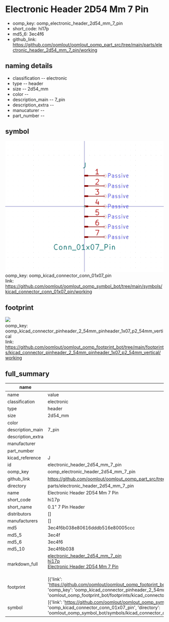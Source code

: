 # Electronic Header 2D54 Mm 7 Pin

  
* oomp_key: oomp_electronic_header_2d54_mm_7_pin 
* short_code: hi17p
* md5_6: 3ec4f6  
* github_link: https://github.com/oomlout/oomlout_oomp_part_src/tree/main/parts/electronic_header_2d54_mm_7_pin/working  
## naming details
* classification -- electronic
* type -- header
* size -- 2d54_mm
* color -- 
* description_main -- 7_pin
* description_extra -- 
* manucaturer -- 
* part_number -- 



## symbol

![](symbol/0/working/working_600.png)  
oomp_key: oomp_kicad_connector_conn_01x07_pin  
link: https://github.com/oomlout/oomlout_oomp_symbol_bot/tree/main/symbols/kicad_connector_conn_01x07_pin/working  

## footprint

![](footprint/0/working/working_600.png)  
oomp_key: oomp_kicad_connector_pinheader_2_54mm_pinheader_1x07_p2_54mm_vertical  
link: https://github.com/oomlout/oomlout_oomp_footprint_bot/tree/main/footprints/kicad_connector_pinheader_2_54mm_pinheader_1x07_p2_54mm_vertical/working  

## full_summary
| name | value | 
| --- | --- | 
| name | value | 
| classification | electronic | 
| type | header | 
| size | 2d54_mm | 
| color |  | 
| description_main | 7_pin | 
| description_extra |  | 
| manufacturer |  | 
| part_number |  | 
| kicad_reference | J | 
| id | electronic_header_2d54_mm_7_pin | 
| oomp_key | oomp_electronic_header_2d54_mm_7_pin | 
| github_link | https://github.com/oomlout/oomlout_oomp_part_src/tree/main/parts/electronic_header_2d54_mm_7_pin/working | 
| directory | parts/electronic_header_2d54_mm_7_pin | 
| name | Electronic Header 2D54 Mm 7 Pin | 
| short_code | hi17p | 
| short_name | 0.1" 7 Pin Header | 
| distributors | [] | 
| manufacturers | [] | 
| md5 | 3ec4f6b038e80616dddb516e80005ccc | 
| md5_5 | 3ec4f | 
| md5_6 | 3ec4f6 | 
| md5_10 | 3ec4f6b038 | 
| markdown_full | [electronic_header_2d54_mm_7_pin](https://github.com/oomlout/oomlout_oomp_part_src/tree/main/parts/electronic_header_2d54_mm_7_pin/working)<br>[hi17p](https://github.com/oomlout/oomlout_oomp_part_src/tree/main/parts/electronic_header_2d54_mm_7_pin/working)<br>[Electronic Header 2D54 Mm 7 Pin](https://github.com/oomlout/oomlout_oomp_part_src/tree/main/parts/electronic_header_2d54_mm_7_pin/working)<br><br> | 
| footprint | [{'link': 'https://github.com/oomlout/oomlout_oomp_footprint_bot/tree/main/foootprntss/kicad_connector_pinheader_2_54mm_pinheader_1x07_p2_54mm_vertical', 'oomp_key': 'oomp_kicad_connector_pinheader_2_54mm_pinheader_1x07_p2_54mm_vertical', 'directory': 'oomlout_oomp_footprint_bot/footprints/kicad_connector_pinheader_2_54mm_pinheader_1x07_p2_54mm_vertical//working/working.kicad_mod'}] | 
| symbol | [{'link': 'https://github.com/oomlout/oomlout_oomp_symbol_bot/tree/main/symbols/kicad_connector_conn_01x07_pin', 'oomp_key': 'oomp_kicad_connector_conn_01x07_pin', 'directory': 'oomlout_oomp_symbol_bot/symbols/kicad_connector_conn_01x07_pin//working/working.kicad_sym'}] | 
